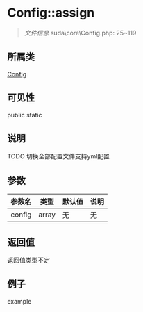 # Config::assign

> *文件信息* suda\core\Config.php: 25~119
## 所属类 

[Config](../Config.md)

## 可见性

  public  static
## 说明

TODO 切换全部配置文件支持yml配置

## 参数

| 参数名 | 类型 | 默认值 | 说明 |
|--------|-----|-------|-------|
| config |  array | 无 | 无 |

## 返回值
返回值类型不定

## 例子

example